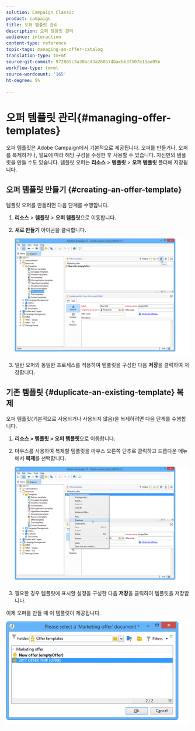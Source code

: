 ```yaml
---
solution: Campaign Classic
product: campaign
title: 오퍼 템플릿 관리
description: 오퍼 템플릿 관리
audience: interaction
content-type: reference
topic-tags: managing-an-offer-catalog
translation-type: tm+mt
source-git-commit: 972885c3a38bcd3a260574bacbb3f507e11ae05b
workflow-type: tm+mt
source-wordcount: '165'
ht-degree: 5%

---
```



# 오퍼 템플릿 관리{#managing-offer-templates}

오퍼 템플릿은 Adobe Campaign에서 기본적으로 제공됩니다. 오퍼를 만들거나, 오퍼를 복제하거나, 필요에 따라 해당 구성을 수정한 후 사용할 수 있습니다. 자신만의 템플릿을 만들 수도 있습니다. 템플릿 오퍼는 **리소스** > **템플릿** > **오퍼 템플릿** 폴더에 저장됩니다.

## 오퍼 템플릿 만들기 {#creating-an-offer-template}

템플릿 오퍼를 만들려면 다음 단계를 수행합니다.

1. **리소스** > **템플릿** > **오퍼 템플릿**&#x200B;으로 이동합니다.
1. **새로 만들기** 아이콘을 클릭합니다.

   ![](assets/offer_model_001.png)

1. 일반 오퍼와 동일한 프로세스를 적용하여 템플릿을 구성한 다음 **저장**&#x200B;을 클릭하여 저장합니다.

## 기존 템플릿 {#duplicate-an-existing-template} 복제

오퍼 템플릿(기본적으로 사용되거나 사용되지 않음)을 복제하려면 다음 단계를 수행합니다.

1. **리소스 > 템플릿 > 오퍼 템플릿**&#x200B;으로 이동합니다.
1. 마우스를 사용하여 복제할 템플릿을 마우스 오른쪽 단추로 클릭하고 드롭다운 메뉴에서 **복제**&#x200B;를 선택합니다.

   ![](assets/offer_model_002.png)

1. 필요한 경우 템플릿에 표시할 설정을 구성한 다음 **저장**&#x200B;을 클릭하여 템플릿을 저장합니다.

이제 오퍼를 만들 때 이 템플릿이 제공됩니다.

![](assets/offer_modelcreated_001.png)

